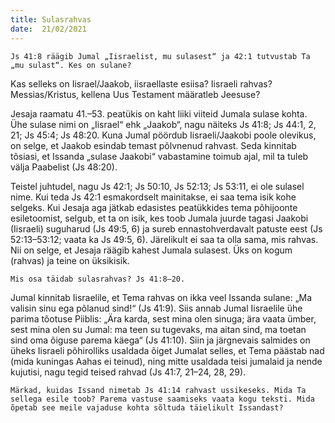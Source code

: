```yaml
---
title: Sulasrahvas 
date:  21/02/2021  
---
```


`Js 41:8 räägib Jumal „Iisraelist, mu sulasest“ ja 42:1 tutvustab Ta „mu sulast“. Kes on sulane?`

Kas selleks on Iisrael/Jaakob, iisraellaste esiisa? Iisraeli rahvas? Messias/Kristus, kellena Uus Testament määratleb Jeesuse?

Jesaja raamatu 41.–53. peatükis on kaht liiki viiteid Jumala sulase kohta. Ühe sulase nimi on „Iisrael“ ehk „Jaakob“, nagu näiteks Js 41:8; Js 44:1, 2, 21; Js 45:4; Js 48:20. Kuna Jumal pöördub Iisraeli/Jaakobi poole olevikus, on selge, et Jaakob esindab temast põlvnenud rahvast. Seda kinnitab tõsiasi, et Issanda „sulase Jaakobi“ vabastamine toimub ajal, mil ta tuleb välja Paabelist (Js 48:20).

Teistel juhtudel, nagu Js 42:1; Js 50:10, Js 52:13; Js 53:11, ei ole sulasel nime. Kui teda Js 42:1 esmakordselt mainitakse, ei saa tema isik kohe selgeks. Kui Jesaja aga jätkab edasistes peatükkides tema põhijoonte esiletoomist, selgub, et ta on isik, kes toob Jumala juurde tagasi Jaakobi (Iisraeli) suguharud (Js 49:5, 6) ja sureb ennastohverdavalt patuste eest (Js 52:13–53:12; vaata ka Js 49:5, 6). Järelikult ei saa ta olla sama, mis rahvas. Nii on selge, et Jesaja räägib kahest Jumala sulasest. Üks on kogum (rahvas) ja teine on üksikisik.

`Mis osa täidab sulasrahvas? Js 41:8–20.`

Jumal kinnitab Iisraelile, et Tema rahvas on ikka veel Issanda sulane: „Ma valisin sinu ega põlanud sind!“ (Js 41:9). Siis annab Jumal Iisraelile ühe parima tõotuse Piiblis: „Ära karda, sest mina olen sinuga; ära vaata ümber, sest mina olen su Jumal: ma teen su tugevaks, ma aitan sind, ma toetan sind oma õiguse parema käega“ (Js 41:10). Siin ja järgnevais salmides on üheks Iisraeli põhirolliks usaldada õiget Jumalat selles, et Tema päästab nad (mida kuningas Aahas ei teinud), ning mitte usaldada teisi jumalaid ja nende kujutisi, nagu tegid teised rahvad (Js 41:7, 21–24, 28, 29).

`Märkad, kuidas Issand nimetab Js 41:14 rahvast ussikeseks. Mida Ta sellega esile toob? Parema vastuse saamiseks vaata kogu teksti. Mida õpetab see meile vajaduse kohta sõltuda täielikult Issandast?`